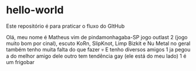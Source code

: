 # hello-world
Este repositório é para praticar o fluxo do GItHub

Olá, meu nome é Matheus vim de pindamonhagaba-SP jogo outlast 2 (jogo muito bom por cinal), escuto KoRn, SlipKnot, Limp Bizkit e Nu Metal no geral também tenho muita falta do que fazer 💀
E tenho diversos amigos
1 ja pegou a do melhor amigo dele
outro tem tendência gay (ele está do meu lado)
1 é um frigobar
